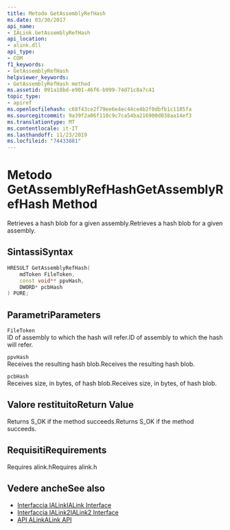 ```yaml
---
title: Metodo GetAssemblyRefHash
ms.date: 03/30/2017
api_name:
- IALink.GetAssemblyRefHash
api_location:
- alink.dll
api_type:
- COM
f1_keywords:
- GetAssemblyRefHash
helpviewer_keywords:
- GetAssemblyRefHash method
ms.assetid: 091a18bd-e901-46f6-b999-74d71c8a7c41
topic_type:
- apiref
ms.openlocfilehash: c68f43ce2f79ee6e4ec44ce4b2f0dbfb1c1185fa
ms.sourcegitcommit: 9a39f2a06f110c9c7ca54ba216900d038aa14ef3
ms.translationtype: MT
ms.contentlocale: it-IT
ms.lasthandoff: 11/23/2019
ms.locfileid: "74433881"
---
```

# <a name="getassemblyrefhash-method"></a><span data-ttu-id="0c6d4-102">Metodo GetAssemblyRefHash</span><span class="sxs-lookup"><span data-stu-id="0c6d4-102">GetAssemblyRefHash Method</span></span>
<span data-ttu-id="0c6d4-103">Retrieves a hash blob for a given assembly.</span><span class="sxs-lookup"><span data-stu-id="0c6d4-103">Retrieves a hash blob for a given assembly.</span></span>  
  
## <a name="syntax"></a><span data-ttu-id="0c6d4-104">Sintassi</span><span class="sxs-lookup"><span data-stu-id="0c6d4-104">Syntax</span></span>  
  
```cpp  
HRESULT GetAssemblyRefHash(  
    mdToken FileToken,  
    const void** ppvHash,  
    DWORD* pcbHash  
) PURE;  
```  
  
## <a name="parameters"></a><span data-ttu-id="0c6d4-105">Parametri</span><span class="sxs-lookup"><span data-stu-id="0c6d4-105">Parameters</span></span>  
 `FileToken`  
 <span data-ttu-id="0c6d4-106">ID of assembly to which the hash will refer.</span><span class="sxs-lookup"><span data-stu-id="0c6d4-106">ID of assembly to which the hash will refer.</span></span>  
  
 `ppvHash`  
 <span data-ttu-id="0c6d4-107">Receives the resulting hash blob.</span><span class="sxs-lookup"><span data-stu-id="0c6d4-107">Receives the resulting hash blob.</span></span>  
  
 `pcbHash`  
 <span data-ttu-id="0c6d4-108">Receives size, in bytes, of hash blob.</span><span class="sxs-lookup"><span data-stu-id="0c6d4-108">Receives size, in bytes, of hash blob.</span></span>  
  
## <a name="return-value"></a><span data-ttu-id="0c6d4-109">Valore restituito</span><span class="sxs-lookup"><span data-stu-id="0c6d4-109">Return Value</span></span>  
 <span data-ttu-id="0c6d4-110">Returns S_OK if the method succeeds.</span><span class="sxs-lookup"><span data-stu-id="0c6d4-110">Returns S_OK if the method succeeds.</span></span>  
  
## <a name="requirements"></a><span data-ttu-id="0c6d4-111">Requisiti</span><span class="sxs-lookup"><span data-stu-id="0c6d4-111">Requirements</span></span>  
 <span data-ttu-id="0c6d4-112">Requires alink.h</span><span class="sxs-lookup"><span data-stu-id="0c6d4-112">Requires alink.h</span></span>  
  
## <a name="see-also"></a><span data-ttu-id="0c6d4-113">Vedere anche</span><span class="sxs-lookup"><span data-stu-id="0c6d4-113">See also</span></span>

- [<span data-ttu-id="0c6d4-114">Interfaccia IALink</span><span class="sxs-lookup"><span data-stu-id="0c6d4-114">IALink Interface</span></span>](ialink-interface.md)
- [<span data-ttu-id="0c6d4-115">Interfaccia IALink2</span><span class="sxs-lookup"><span data-stu-id="0c6d4-115">IALink2 Interface</span></span>](ialink2-interface.md)
- [<span data-ttu-id="0c6d4-116">API ALink</span><span class="sxs-lookup"><span data-stu-id="0c6d4-116">ALink API</span></span>](index.md)
